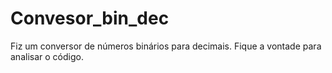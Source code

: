 # Convesor_bin_dec
 Fiz um conversor de números binários para decimais. Fique a vontade para analisar o código.
